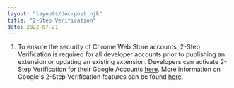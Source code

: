 ```yaml
---
layout: "layouts/doc-post.njk"
title: "2-Step Verification"
date: 2022-07-21
---
```


1. To ensure the security of Chrome Web Store accounts, 2-Step Verification is required for all developer accounts prior to publishing an extension or updating an existing extension. Developers can activate 2-Step Verification for their Google Accounts [here][enroll]. More information on Google's 2-Step Verification features can be found [here][two-step].

[enroll]: https://myaccount.google.com/security/signinoptions/two-step-verification/enroll-welcome
[two-step]: https://www.google.com/landing/2step/
